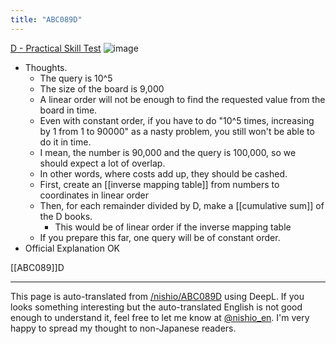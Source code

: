 ```yaml
---
title: "ABC089D"
---
```


[D - Practical Skill Test](https://atcoder.jp/contests/abc089/tasks/abc089_d)
![image](https://gyazo.com/a49eb876a37bc8c277e28d5080a06365/thumb/1000)
- Thoughts.
    - The query is 10^5
    - The size of the board is 9,000
    - A linear order will not be enough to find the requested value from the board in time.
    - Even with constant order, if you have to do "10^5 times, increasing by 1 from 1 to 90000" as a nasty problem, you still won't be able to do it in time.
    - I mean, the number is 90,000 and the query is 100,000, so we should expect a lot of overlap.
    - In other words, where costs add up, they should be cashed.
    - First, create an [[inverse mapping table]] from numbers to coordinates in linear order
    - Then, for each remainder divided by D, make a [[cumulative sum]] of the D books.
        - This would be of linear order if the inverse mapping table
    - If you prepare this far, one query will be of constant order.
- Official Explanation OK

[[ABC089]]D

---
This page is auto-translated from [/nishio/ABC089D](https://scrapbox.io/nishio/ABC089D) using DeepL. If you looks something interesting but the auto-translated English is not good enough to understand it, feel free to let me know at [@nishio_en](https://twitter.com/nishio_en). I'm very happy to spread my thought to non-Japanese readers.